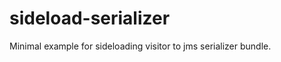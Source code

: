 sideload-serializer
===================

Minimal example for sideloading visitor to jms serializer bundle.
